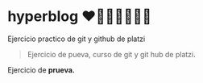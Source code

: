 # hyperblog ❤🐱‍🚀🐱‍👓🐱‍👤
Ejercicio practico de git y github de platzi
>Ejercicio de pueva, curso de git y git hub de platzi.

Ejercicio de **prueva.**
